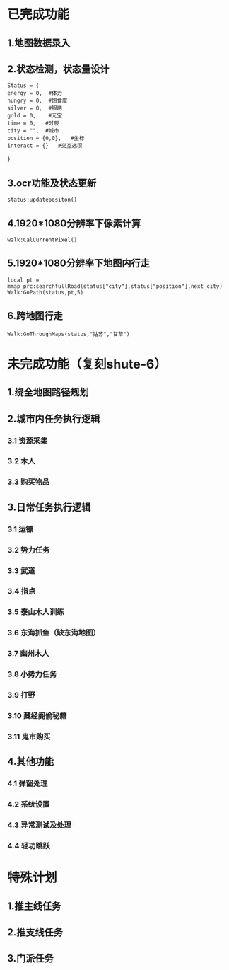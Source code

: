 # 已完成功能
## 1.地图数据录入
## 2.状态检测，状态量设计
    Status = {
	energy = 0,  #体力
    hungry = 0,  #饱食度
    silver = 0,  #银两
    gold = 0,    #元宝
    time = 0,   #时辰
    city = "",  #城市
    position = {0,0},   #坐标
    interact = {}   #交互选项
}
## 3.ocr功能及状态更新
    status:updatepositon()
## 4.1920*1080分辨率下像素计算
    walk:CalCurrentPixel()
## 5.1920*1080分辨率下地图内行走
    local pt = mmap_prc:searchfullRoad(status["city"],status["position"],next_city)
    Walk:GoPath(status,pt,5)
## 6.跨地图行走
    Walk:GoThroughMaps(status,"姑苏","甘草")


# 未完成功能（复刻shute-6）
## 1.绕全地图路径规划
## 2.城市内任务执行逻辑
### 3.1 资源采集
### 3.2 木人
### 3.3 购买物品
## 3.日常任务执行逻辑
### 3.1 运镖
### 3.2 势力任务
### 3.3 武道
### 3.4 指点
### 3.5 泰山木人训练
### 3.6 东海抓鱼（缺东海地图）
### 3.7 幽州木人
### 3.8 小势力任务
### 3.9 打野
### 3.10 藏经阁偷秘籍
### 3.11 鬼市购买
## 4.其他功能
### 4.1 弹窗处理
### 4.2 系统设置
### 4.3 异常测试及处理
### 4.4 轻功跳跃

# 特殊计划
## 1.推主线任务
## 2.推支线任务
## 3.门派任务